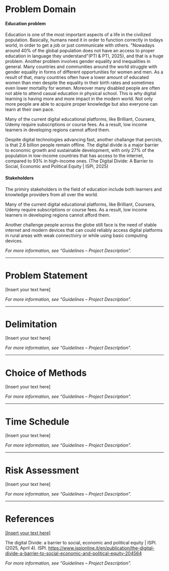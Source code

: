 # Problem Domain  
#### Education problem
Education is one of the most important aspects of a life in the civilized population. Basically, humans need it in order to function correctly in todays world, in order to get a job or just communicate with others. "Nowadays around 40% of the global population does not have an access to proper education in language they understand"(PTI & PTI, 2025), and that is a huge problem. Another problem involves gender equality and inequalities in general. Many countries and communities around the world struggle with gender equality in forms of different opportunities for women and men. As a result of that, many countries often have a lower amount of educated women than men despite the equality in their birth rates and sometimes even lower mortality for women. Moreover many disabled people are often not able to attend casual education in physical school. This is why digital learning is having more and more impact in the modern world. Not only more people are able to acquire proper knowledge but also everyone can learn at their own pace.

Many of the current digital educational platforms, like Brilliant, Coursera, Udemy require subscriptions or course fees. As a result, low income learners in developing regions cannot afford them.

Despite digital technologies advancing fast, another challange that percists, is that 2.6 billion people remain offline. The digital divide is a major barrier to economic growth and sustainable development, with only 27% of the population in low-income countries that has access to the internet, compared to 93% in high-income ones. (The Digital Divide: A Barrier to Social, Economic and Political Equity | ISPI, 2025)

#### Stakeholders
The primiry stakeholders in the field of education include both learners and knowledge providers from all over the world. 

Many of the current digital educational platforms, like Brilliant, Coursera, Udemy require subscriptions or course fees. As a result, low income learners in developing regions cannot afford them.

Another challenge people across the globe still face is the need of stable internet and modern devices that can could reliably access digital platforms in rural areas with weak connectiviry or while using basic computing devices. 


_For more information, see “Guidelines – Project Description”._  

---

# Problem Statement  
[Insert your text here]  

_For more information, see “Guidelines – Project Description”._  

---

# Delimitation  
[Insert your text here]  

_For more information, see “Guidelines – Project Description”._  

---

# Choice of Methods  
[Insert your text here]  

_For more information, see “Guidelines – Project Description”._  

---

# Time Schedule  
[Insert your text here]  

_For more information, see “Guidelines – Project Description”._  

---

# Risk Assessment  
[Insert your text here]  

_For more information, see “Guidelines – Project Description”._  

---

# References  
[\[Insert your text here\]  ](https://www.deccanherald.com/world/40-global-population-doesnt-have-access-to-education-in-language-they-understand-unesco-3428194)

The digital Divide: a barrier to social, economic and political equity | ISPI. (2025, April 4). ISPI. https://www.ispionline.it/en/publication/the-digital-divide-a-barrier-to-social-economic-and-political-equity-204564


_For more information, see “Guidelines – Project Description”._